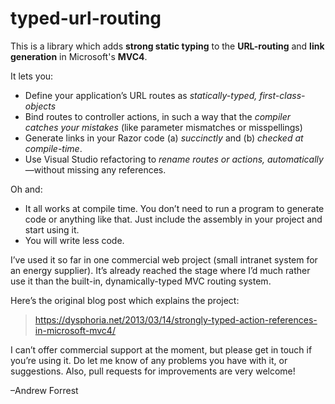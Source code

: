 typed-url-routing
=================

This is a library which adds **strong static typing** to the **URL-routing** and **link generation** in Microsoft's **MVC4**.

It lets you:

 * Define your application’s URL routes as _statically-typed, first-class-objects_
 * Bind routes to controller actions, in such a way that the _compiler catches your mistakes_ (like parameter mismatches or misspellings)
 * Generate links in your Razor code (a) _succinctly_ and (b) _checked at compile-time_.
 * Use Visual Studio refactoring to _rename routes or actions, automatically_—without missing any references.

Oh and:

 * It all works at compile time. You don’t need to run a program to generate code or anything like that. Just include the assembly in your project and start using it.
* You will write less code.

I’ve used it so far in one commercial web project (small intranet system for an energy supplier). It’s already reached the stage where I’d much rather use it than the built-in, dynamically-typed MVC routing system.

Here’s the original blog post which explains the project:
> https://dysphoria.net/2013/03/14/strongly-typed-action-references-in-microsoft-mvc4/

I can’t offer commercial support at the moment, but please get in touch if you’re using it. Do let me know of any problems you have with it, or suggestions. Also, pull requests for improvements are very welcome!

–Andrew Forrest